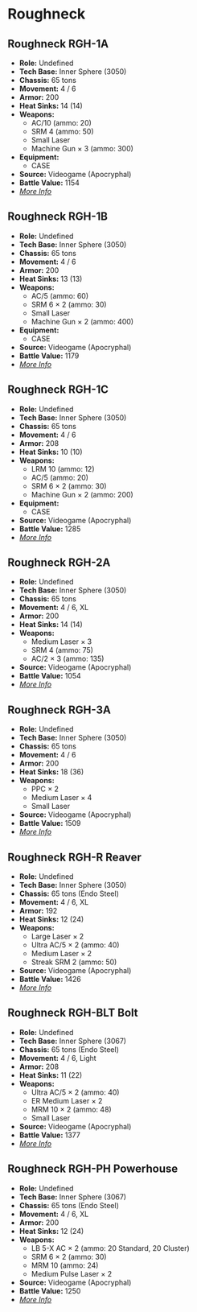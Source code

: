 # Roughneck 

## Roughneck RGH-1A 

- **Role:** Undefined 
- **Tech Base:** Inner Sphere (3050) 
- **Chassis:** 65 tons 
- **Movement:** 4 / 6 
- **Armor:** 200 
- **Heat Sinks:** 14 (14) 
- **Weapons:** 
  - AC/10 (ammo: 20) 
  - SRM 4 (ammo: 50) 
  - Small Laser 
  - Machine Gun × 3 (ammo: 300) 
- **Equipment:** 
  - CASE 
- **Source:** Videogame (Apocryphal) 
- **Battle Value:** 1154 
- [*More Info*](roughneck/roughneck_rgh-1a.md) 

## Roughneck RGH-1B 

- **Role:** Undefined 
- **Tech Base:** Inner Sphere (3050) 
- **Chassis:** 65 tons 
- **Movement:** 4 / 6 
- **Armor:** 200 
- **Heat Sinks:** 13 (13) 
- **Weapons:** 
  - AC/5 (ammo: 60) 
  - SRM 6 × 2 (ammo: 30) 
  - Small Laser 
  - Machine Gun × 2 (ammo: 400) 
- **Equipment:** 
  - CASE 
- **Source:** Videogame (Apocryphal) 
- **Battle Value:** 1179 
- [*More Info*](roughneck/roughneck_rgh-1b.md) 

## Roughneck RGH-1C 

- **Role:** Undefined 
- **Tech Base:** Inner Sphere (3050) 
- **Chassis:** 65 tons 
- **Movement:** 4 / 6 
- **Armor:** 208 
- **Heat Sinks:** 10 (10) 
- **Weapons:** 
  - LRM 10 (ammo: 12) 
  - AC/5 (ammo: 20) 
  - SRM 6 × 2 (ammo: 30) 
  - Machine Gun × 2 (ammo: 200) 
- **Equipment:** 
  - CASE 
- **Source:** Videogame (Apocryphal) 
- **Battle Value:** 1285 
- [*More Info*](roughneck/roughneck_rgh-1c.md) 

## Roughneck RGH-2A 

- **Role:** Undefined 
- **Tech Base:** Inner Sphere (3050) 
- **Chassis:** 65 tons 
- **Movement:** 4 / 6, XL 
- **Armor:** 200 
- **Heat Sinks:** 14 (14) 
- **Weapons:** 
  - Medium Laser × 3 
  - SRM 4 (ammo: 75) 
  - AC/2 × 3 (ammo: 135) 
- **Source:** Videogame (Apocryphal) 
- **Battle Value:** 1054 
- [*More Info*](roughneck/roughneck_rgh-2a.md) 

## Roughneck RGH-3A 

- **Role:** Undefined 
- **Tech Base:** Inner Sphere (3050) 
- **Chassis:** 65 tons 
- **Movement:** 4 / 6 
- **Armor:** 200 
- **Heat Sinks:** 18 (36) 
- **Weapons:** 
  - PPC × 2 
  - Medium Laser × 4 
  - Small Laser 
- **Source:** Videogame (Apocryphal) 
- **Battle Value:** 1509 
- [*More Info*](roughneck/roughneck_rgh-3a.md) 

## Roughneck RGH-R Reaver 

- **Role:** Undefined 
- **Tech Base:** Inner Sphere (3050) 
- **Chassis:** 65 tons (Endo Steel) 
- **Movement:** 4 / 6, XL 
- **Armor:** 192 
- **Heat Sinks:** 12 (24) 
- **Weapons:** 
  - Large Laser × 2 
  - Ultra AC/5 × 2 (ammo: 40) 
  - Medium Laser × 2 
  - Streak SRM 2 (ammo: 50) 
- **Source:** Videogame (Apocryphal) 
- **Battle Value:** 1426 
- [*More Info*](roughneck/roughneck_rgh-r_reaver.md) 

## Roughneck RGH-BLT Bolt 

- **Role:** Undefined 
- **Tech Base:** Inner Sphere (3067) 
- **Chassis:** 65 tons (Endo Steel) 
- **Movement:** 4 / 6, Light 
- **Armor:** 208 
- **Heat Sinks:** 11 (22) 
- **Weapons:** 
  - Ultra AC/5 × 2 (ammo: 40) 
  - ER Medium Laser × 2 
  - MRM 10 × 2 (ammo: 48) 
  - Small Laser 
- **Source:** Videogame (Apocryphal) 
- **Battle Value:** 1377 
- [*More Info*](roughneck/roughneck_rgh-blt_bolt.md) 

## Roughneck RGH-PH Powerhouse 

- **Role:** Undefined 
- **Tech Base:** Inner Sphere (3067) 
- **Chassis:** 65 tons (Endo Steel) 
- **Movement:** 4 / 6, XL 
- **Armor:** 200 
- **Heat Sinks:** 12 (24) 
- **Weapons:** 
  - LB 5-X AC × 2 (ammo: 20 Standard, 20 Cluster) 
  - SRM 6 × 2 (ammo: 30) 
  - MRM 10 (ammo: 24) 
  - Medium Pulse Laser × 2 
- **Source:** Videogame (Apocryphal) 
- **Battle Value:** 1250 
- [*More Info*](roughneck/roughneck_rgh-ph_powerhouse.md) 

